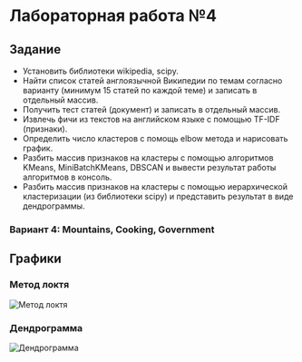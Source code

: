 # **Лабораторная работа №4**

## Задание

* Установить библиотеки wikipedia, scipy.
* Найти список статей англоязычной Википедии по темам согласно варианту (минимум 15 статей по каждой теме) и записать в отдельный массив.
* Получить тест статей (документ) и записать в отдельный массив.
* Извлечь фичи из текстов на английском языке с помощью TF-IDF (признаки).
* Определить число кластеров с помощь elbow метода и нарисовать график.
* Разбить массив признаков на кластеры с помощью алгоритмов KMeans, MiniBatchKMeans, DBSCAN и вывести результат работы алгоритмов в консоль.
* Разбить массив признаков на кластеры с помощью иерархической кластеризации (из библиотеки scipy) и представить результат в виде дендрограммы.

### Вариант 4: Mountains, Cooking, Government

## Графики

### Метод локтя

![Метод локтя](lab-4/elbow_method)

### Дендрограмма

![Дендрограмма](https://bmstu.codes/bashir.gabibulaev/ML_labs/-/blob/main/lab-4/hierarchy.png)

